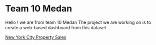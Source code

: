 # Team 10 Medan

Hello ! we are from team 10 Medan
The project we are working on is to create a web-based dashboard from this dataset

[New York City Property Sales](https://www.kaggle.com/datasets/new-york-city/nyc-property-sales)
